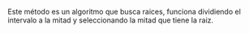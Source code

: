 Este método es un algoritmo que busca raices, funciona dividiendo el intervalo a la mitad y seleccionando la mitad que tiene la raiz.
